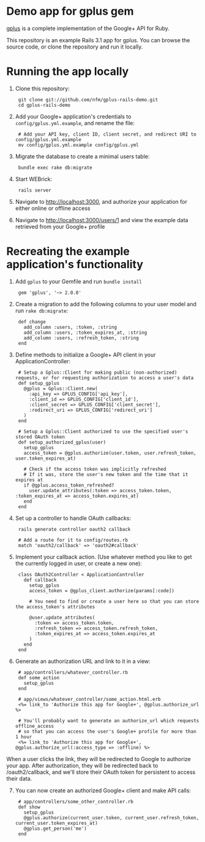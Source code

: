 # Demo app for gplus gem

[gplus](https://github.com/nfm/gplus) is a complete implementation of the Google+ API for Ruby.

This repository is an example Rails 3.1 app for gplus. You can browse the source code, or clone the repository and run it locally.

# Running the app locally

1. Clone this repository:

        git clone git://github.com/nfm/gplus-rails-demo.git
        cd gplus-rails-demo

2. Add your Google+ application's credentials to `config/gplus.yml.example`, and rename the file:

        # Add your API key, client ID, client secret, and redirect URI to config/gplus.yml.example
        mv config/gplus.yml.example config/gplus.yml

3. Migrate the database to create a minimal users table:

        bundle exec rake db:migrate

4. Start WEBrick:

        rails server

5. Navigate to [http://localhost:3000](http://localhost:3000), and authorize your application for either online or offline access

6. Navigate to [http://localhost:3000/users/1](http://localhost:3000/users/1) and view the example data retrieved from your Google+ profile

# Recreating the example application's functionality

1. Add `gplus` to your Gemfile and run `bundle install`

        gem 'gplus', '~> 2.0.0'

2. Create a migration to add the following columns to your user model and run `rake db:migrate`:

        def change
          add_column :users, :token, :string
          add_column :users, :token_expires_at, :string
          add_column :users, :refresh_token, :string
        end

3. Define methods to initialize a Google+ API client in your ApplicationController:

        # Setup a Gplus::Client for making public (non-authorized) requests, or for requesting authorization to access a user's data
        def setup_gplus
          @gplus = Gplus::Client.new(
            :api_key => GPLUS_CONFIG['api_key'],
            :client_id => GPLUS_CONFIG['client_id'],
            :client_secret => GPLUS_CONFIG['client_secret'],
            :redirect_uri => GPLUS_CONFIG['redirect_uri']
          )
        end

        # Setup a Gplus::Client authorized to use the specified user's stored OAuth token
        def setup_authorized_gplus(user)
          setup_gplus
          access_token = @gplus.authorize(user.token, user.refresh_token, user.token_expires_at)

          # Check if the access token was implicitly refreshed
          # If it was, store the user's new token and the time that it expires at
          if @gplus.access_token_refreshed?
            user.update_attributes(:token => access_token.token, :token_expires_at => access_token.expires_at)
          end
        end

4. Set up a controller to handle OAuth callbacks:

        rails generate controller oauth2 callback

        # Add a route for it to config/routes.rb
        match 'oauth2/callback' => 'oauth2#callback'

5. Implement your callback action. (Use whatever method you like to get the currently logged in user, or create a new one):

        class OAuth2Controller < ApplicationController
          def callback
            setup_gplus
            access_token = @gplus_client.authorize(params[:code])

            # You need to find or create a user here so that you can store the access_token's attributes

            @user.update_attributes(
              :token => access_token.token,
              :refresh_token => access_token.refresh_token,
              :token_expires_at => access_token.expires_at
            )
          end
        end

6. Generate an authorization URL and link to it in a view:

        # app/controllers/whatever_controller.rb
        def some_action
          setup_gplus
        end

        # app/views/whatever_controller/some_action.html.erb
        <%= link_to 'Authorize this app for Google+', @gplus.authorize_url %>

        # You'll probably want to generate an authorize_url which requests offline_access
        # so that you can access the user's Google+ profile for more than 1 hour
        <%= link_to 'Authorize this app for Google+', @gplus.authorize_url(:access_type => :offline) %>

  When a user clicks the link, they will be redirected to Google to authorize your app. After authorization, they will be redirected back to /oauth2/callback, and we'll store their OAuth token for persistent to access their data.

7. You can now create an authorized Google+ client and make API calls:

        # app/controllers/some_other_controller.rb
        def show
          setup_gplus
          @gplus.authorize(current_user.token, current_user.refresh_token, current_user.token_expires_at)
          @gplus.get_person('me')
        end
